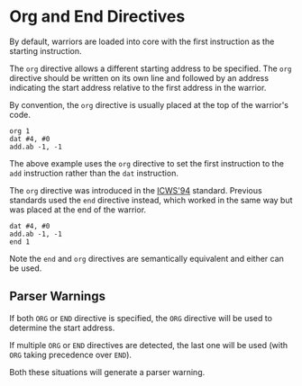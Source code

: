 # Org and End Directives

By default, warriors are loaded into core with the first instruction as the starting instruction.

The `org` directive allows a different starting address to be specified. The `org` directive should be written on its own line and followed by an address indicating the start address relative to the first address in the warrior.

By convention, the `org` directive is usually placed at the top of the warrior's code.

```
org 1
dat #4, #0
add.ab -1, -1
```

The above example uses the `org` directive to set the first instruction to the `add` instruction rather than the `dat` instruction.

The `org` directive was introduced in the [ICWS'94](./#standards) standard. Previous standards used the `end` directive instead, which worked in the same way but was placed at the end of the warrior.

```
dat #4, #0
add.ab -1, -1
end 1
```

Note the `end` and `org` directives are semantically equivalent and either can be used.

## Parser Warnings

If both `ORG` or `END` directive is specified, the `ORG` directive will be used to determine the start address.

If multiple `ORG` or `END` directives are detected, the last one will be used (with `ORG` taking precedence over `END`).

Both these situations will generate a parser warning.
